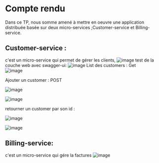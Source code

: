 # Compte rendu 
Dans ce TP, nous somme amené à mettre en oeuvre une application distribuée basée sur deux micro-services ;Customer-service et Billing-service.
## Customer-service : 
c'est un micro-service qui permet de gérer les clients,
![image](https://user-images.githubusercontent.com/79479398/198992968-95574566-57ee-4a8a-88bc-83017b24f5f9.png)
test de la couche web avec swagger-ui: 
![image](https://user-images.githubusercontent.com/79479398/198996287-2df69c31-8942-4e4a-93a4-493cf3978e33.png)
List des customers :  Get  
![image](https://user-images.githubusercontent.com/79479398/198996526-aac10267-7f6c-425c-922b-b7392516e7b0.png)

Ajouter un customer : POST 

![image](https://user-images.githubusercontent.com/79479398/198996795-33cb860f-6432-42ae-b17f-a7e95fabe8a1.png)

![image](https://user-images.githubusercontent.com/79479398/198996817-8fe45af6-b574-494e-82da-2a761658332c.png)

retourner un customer par son id : 

![image](https://user-images.githubusercontent.com/79479398/198997202-e2473053-0f50-4935-8e33-bb4a47038313.png)

![image](https://user-images.githubusercontent.com/79479398/198997235-e8db0c87-f8e1-480a-bf6a-94b47c0a8a1a.png)


## Billing-service: 
c'est un micro-service qui gére la factures
![image](https://user-images.githubusercontent.com/79479398/198993484-454cc341-9ea8-4832-8add-a861b485df66.png)
